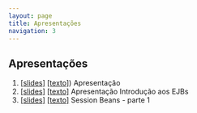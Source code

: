 ```yaml
---
layout: page
title: Apresentações
navigation: 3
---
```


## Apresentações

1. [[slides]](https://moodle.poa.ifrs.edu.br/course/view.php?id=5778) [[texto]](https://moodle.poa.ifrs.edu.br/course/view.php?id=5778)) Apresentação
1. [[slides]](02-introdução/index.html) [[texto]](02-introdução/slides.md) Apresentação Introdução aos EJBs
1. [[slides]](03-session-beans-01/index.html) [[texto]](03-session-beans-01/index.html) Session Beans - parte 1